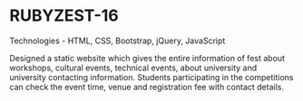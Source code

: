 # RUBYZEST-16
Technologies - HTML, CSS, Bootstrap, jQuery, JavaScript

Designed a static website which gives the entire information of fest about workshops, cultural events, technical events, about university and university contacting information. Students participating in the competitions can check the event time, venue and registration fee with contact details.
